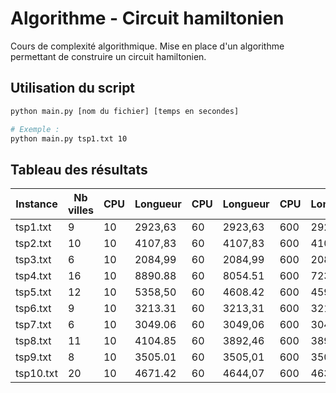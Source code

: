 # Algorithme - Circuit hamiltonien

Cours de complexité algorithmique.
Mise en place d'un algorithme permettant de construire un circuit hamiltonien.

## Utilisation du script
```bash
python main.py [nom du fichier] [temps en secondes]

# Exemple : 
python main.py tsp1.txt 10
```

## Tableau des résultats

| Instance  | Nb villes | CPU  | Longueur | CPU  | Longueur | CPU  | Longueur |
| --------- | --------- | ---- | -------- | ---- | -------- | ---- | -------- |
| tsp1.txt  | 9         | 10   | 2923,63  | 60   | 2923,63  | 600  | 2923,63  |
| tsp2.txt  | 10        | 10   | 4107,83  | 60   | 4107,83  | 600  | 4107,83  |
| tsp3.txt  | 6         | 10   | 2084,99  | 60   | 2084,99  | 600  | 2084,99  |
| tsp4.txt  | 16        | 10   | 8890.88  | 60   | 8054.51  | 600  | 7238.65  |
| tsp5.txt  | 12        | 10   | 5358,50  | 60   | 4608.42  | 600  | 4592.72  |
| tsp6.txt  | 9         | 10   | 3213.31  | 60   | 3213,31  | 600  | 3213.31  |
| tsp7.txt  | 6         | 10   | 3049.06  | 60   | 3049,06  | 600  | 3049,06  |
| tsp8.txt  | 11        | 10   | 4104.85  | 60   | 3892,46  | 600  | 3892.46  |
| tsp9.txt  | 8         | 10   | 3505.01  | 60   | 3505,01  | 600  | 3505,01  |
| tsp10.txt | 20        | 10   | 4671.42  | 60   | 4644,07  | 600  | 4631,37  |